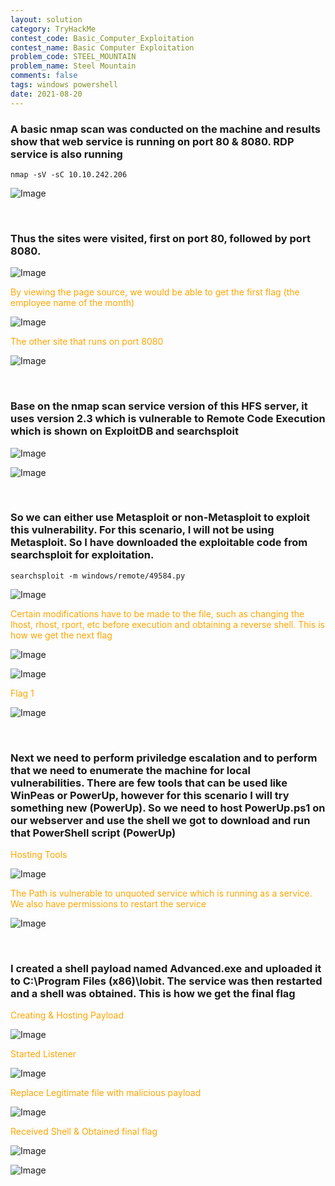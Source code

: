 ```yaml
---
layout: solution
category: TryHackMe
contest_code: Basic_Computer_Exploitation
contest_name: Basic Computer Exploitation
problem_code: STEEL_MOUNTAIN
problem_name: Steel Mountain
comments: false
tags: windows powershell
date: 2021-08-20
---
```


### A basic nmap scan was conducted on the machine and results show that web service is running on port 80 & 8080. RDP service is also running
```
nmap -sV -sC 10.10.242.206
```
![Image](https://raw.githubusercontent.com/DJShankyShoe/Website/master/assets/Platforms/TryHackMe/Steel%20Mountain/nmap.png)

‎


###  Thus the sites were visited, first on port 80, followed by port 8080. 

![Image](https://raw.githubusercontent.com/DJShankyShoe/Website/master/assets/Platforms/TryHackMe/Steel%20Mountain/index.png)
‎‎‎‎‎
‎
<p style="color:orange;">‎By viewing the page source, we would be able to get the first flag (the employee name of the month)</p>

![Image](https://raw.githubusercontent.com/DJShankyShoe/Website/master/assets/Platforms/TryHackMe/Steel%20Mountain/inspect.png)
‎‎‎‎‎
‎
<p style="color:orange;">The other site that runs on port 8080</p>

![Image](https://raw.githubusercontent.com/DJShankyShoe/Website/master/assets/Platforms/TryHackMe/Steel%20Mountain/hfs.png)


‎


###  Base on the nmap scan service version of this HFS server, it uses version 2.3 which is vulnerable to Remote Code Execution which is shown on ExploitDB and searchsploit

![Image](https://raw.githubusercontent.com/DJShankyShoe/Website/master/assets/Platforms/TryHackMe/Steel%20Mountain/exploitdb.png)

![Image](https://raw.githubusercontent.com/DJShankyShoe/Website/master/assets/Platforms/TryHackMe/Steel%20Mountain/searchsploit.png)


‎


### So we can either use Metasploit or non-Metasploit to exploit this vulnerability. For this scenario, I will not be using Metasploit. So I have downloaded the exploitable code from searchsploit for exploitation.

```
searchsploit -m windows/remote/49584.py
```

![Image](https://raw.githubusercontent.com/DJShankyShoe/Website/master/assets/Platforms/TryHackMe/Steel%20Mountain/exploit_install.png)
‎‎‎‎‎
‎
<p style="color:orange;">‎Certain modifications have to be made to the file, such as changing the lhost, rhost, rport, etc before execution and obtaining a reverse shell. This is how we get the next flag</p>

‎![Image](https://raw.githubusercontent.com/DJShankyShoe/Website/master/assets/Platforms/TryHackMe/Steel%20Mountain/configure.png)

‎![Image](https://raw.githubusercontent.com/DJShankyShoe/Website/master/assets/Platforms/TryHackMe/Steel%20Mountain/exploit.png)
‎‎‎‎‎‎‎‎‎‎
‎
<p style="color:orange;">Flag 1</p>

‎![Image](https://raw.githubusercontent.com/DJShankyShoe/Website/master/assets/Platforms/TryHackMe/Steel%20Mountain/flag1.png)


‎


###  Next we need to perform priviledge escalation and to perform that we need to enumerate the machine for local vulnerabilities. There are few tools that can be used like WinPeas or PowerUp, however for this scenario I will try something new (PowerUp). So we need to host PowerUp.ps1 on our webserver and use the shell we got to download and run that PowerShell script (PowerUp)

<p style="color:orange;">Hosting Tools</p>

![Image](https://raw.githubusercontent.com/DJShankyShoe/Website/master/assets/Platforms/TryHackMe/Steel%20Mountain/host1.png)
‎‎‎‎‎
‎
<p style="color:orange;">The Path is vulnerable to unquoted service which is running as a service. We also have permissions to restart the service</p>

![Image](https://raw.githubusercontent.com/DJShankyShoe/Website/master/assets/Platforms/TryHackMe/Steel%20Mountain/priv.png)


‎


###   I created a shell payload named Advanced.exe and uploaded it to C:\Program Files (x86)\Iobit. The service was then restarted and a shell was obtained. This is how we get the final flag

<p style="color:orange;">Creating & Hosting Payload</p>

![Image](https://raw.githubusercontent.com/DJShankyShoe/Website/master/assets/Platforms/TryHackMe/Steel%20Mountain/host2.png)
‎‎‎‎‎
‎
<p style="color:orange;">Started Listener</p>

![Image](https://raw.githubusercontent.com/DJShankyShoe/Website/master/assets/Platforms/TryHackMe/Steel%20Mountain/listener.png)
‎‎‎‎‎
‎
<p style="color:orange;">Replace Legitimate file with malicious payload</p>

![Image](https://raw.githubusercontent.com/DJShankyShoe/Website/master/assets/Platforms/TryHackMe/Steel%20Mountain/execute_shell.png)
‎‎‎‎‎
‎
<p style="color:orange;">Received Shell & Obtained final flag</p>

![Image](https://raw.githubusercontent.com/DJShankyShoe/Website/master/assets/Platforms/TryHackMe/Steel%20Mountain/escalated.png)

![Image](https://raw.githubusercontent.com/DJShankyShoe/Website/master/assets/Platforms/TryHackMe/Steel%20Mountain/flag2.png)